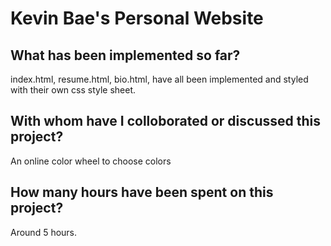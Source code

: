 # Kevin Bae's Personal Website #

## What has been implemented so far? ##  

index.html, resume.html, bio.html, have all been implemented and styled with their own css style sheet.

## With whom have I colloborated or discussed this project? ##

An online color wheel to choose colors

## How many hours have been spent on this project? ##

Around 5 hours.
